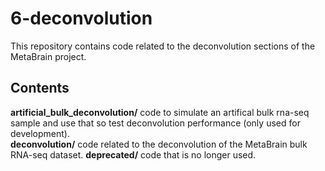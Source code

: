 6-deconvolution
========

This repository contains code related to the deconvolution sections of the MetaBrain project.

Contents
--------


**artificial_bulk_deconvolution/** code to simulate an artifical bulk rna-seq sample and use that so test deconvolution performance (only used for development).  
**deconvolution/** code related to the deconvolution of the MetaBrain bulk RNA-seq dataset.
**deprecated/** code that is no longer used.


